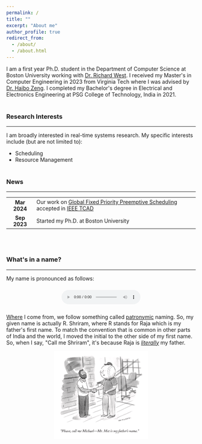 ```yaml
---
permalink: /
title: ""
excerpt: "About me"
author_profile: true
redirect_from: 
  - /about/
  - /about.html
---
```


I am a first year Ph.D. student in the Department of Computer Science at Boston University working with <a target="_blank" rel="noopener noreferrer" href="https://www.cs.bu.edu/fac/richwest/index2.html">Dr. Richard West</a>. I received my Master's in Computer Engineering in 2023 from Virginia Tech where I was advised by <a target="_blank" rel="noopener noreferrer" href="https://www.faculty.ece.vt.edu/zeng/">Dr. Haibo Zeng</a>. I completed my Bachelor's degree in Electrical and Electronics Engineering at PSG College of Technology, India in 2021.
<br/><br/>

### Research Interests
___

I am broadly interested in real-time systems research. My specific interests include (but are not limited to):
- Scheduling
- Resource Management
<br/><br/>


### News
___
<style>
table, tr, th, td {
    border: none;
    border-collapse: collapse;
/*     font-size:16px; */
}
</style>

<table>
  <tr>
    <th>Mar 2024</th>
    <td>Our work on <a target="_blank" rel="noopener noreferrer" href="https://doi.org/10.1109/TCAD.2024.3376588">Global Fixed Priority Preemptive Scheduling</a> accepted in <a target="_blank" rel="noopener noreferrer" href="https://ieeexplore.ieee.org/xpl/RecentIssue.jsp?punumber=43">IEEE TCAD</a></td>
  </tr>

  <tr>
    <th>Sep 2023</th>
    <td>Started my Ph.D. at Boston University</td>
  </tr>
</table>

<br/><br/>


### What's in a name?
___

My name is pronounced as follows:   

<p align="center">
  <audio controls src="https://hearmyname.bu.edu/Listen/Recording/shriramr.mp3" title="hear my name - Shriram Raja" type="audio/mp3" style="transform: scale(0.7)"></audio>
</p>


<a target="_blank" rel="noopener noreferrer" href="https://en.wikipedia.org/wiki/Coimbatore">Where</a> I come from, we follow something called <a target="_blank" rel="noopener noreferrer" href="https://en.wikipedia.org/wiki/Patronymic#:~:text=In%20Tamil%20Nadu,of%20the%20name.">patronymic</a> naming. So, my given name is actually R. Shriram, where R stands for Raja which is my father's first name. To match the <given name> <last name> convention that is common in other parts of India and the world, I moved the initial to the other side of my first name. So, when I say, "Call me Shriram", it's because Raja is <i><a target="_blank" rel="noopener noreferrer" href="https://tvtropes.org/pmwiki/pmwiki.php/Main/TheyCallMeMisterTibbs#:~:text=Character%20A%20assumes%20too%20much%20formality,that%20no%2C%20they%20are%20not%20friends.">literally</a></i> my father.

<p align="center">
  <img src="/images/callmeabc.png" alt="cartoon about &quot;Mr. ABC is my father, call me XYZ&quot;" width="250"/>
</p>
